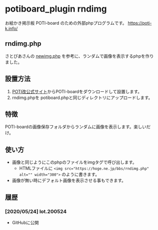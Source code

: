 # potiboard_plugin rndimg

お絵かき掲示板 POTI-board のための外部phpプログラムです。 https://poti-k.info/

## rndimg.php

さとぴあさんの [newimg.php](https://github.com/satopian/potiboard_plugin) を参考に、ランダムで画像を表示するphpを作りました。

## 設置方法

1. [POTI改公式サイト](https://poti-k.info/)からPOTI-boardをダウンロードして設置します。
2. rndimg.phpを potiboard.phpと同じディレクトリにアップロードします。

## 特徴

POTI-boardの画像保存フォルダからランダムに画像を表示します。楽しいだけ。

## 使い方

- 画像と同じようにこのphpのファイルをimgタグで呼び出します。
  - HTMLファイルに `<img src="https://hoge.ne.jp/bbs/rndimg.php" alt="" width="300">` のように書きます。
- 画像が無い時にデフォルト画像を表示させる事もできます。

## 履歴

### [2020/05/24] lot.200524

- GitHubに公開